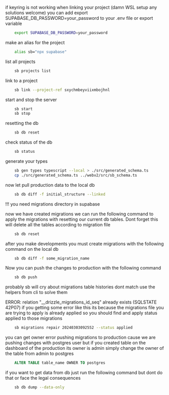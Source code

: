 if keyring is not working when linking your project (damn WSL setup any solutions welcome) you can add 
export SUPABASE_DB_PASSWORD=your_password to your .env file
or export variable
```zsh
	export SUPABASE_DB_PASSWORD=your_password
```
make an alias for the project
```zsh
	alias sb="npx supabase"
```

list all projects
```zsh
	sb projects list
```
link to a project 
```zsh
	sb link --project-ref sxychmbeyviixmbojhnl
```
start and stop the server
```zsh
	sb start
	sb stop
```
resetting the db
```zsh
	sb db reset
```
check status of the db
```zsh
	sb status
```
generate your types 
```zsh
	sb gen types typescript --local > ./src/generated_schema.ts
	cp ./src/generated_schema.ts ../webv2/src/sb_schema.ts
```	



now let pull production data to the local db
```zsh
	sb db diff -f initial_structure --linked
```
!!! you need migrations directory in supabase

now we have created migrations we can run the following command to apply the migrations with resetting our current db
tables. Dont forget this will delete all the tables according to migration file
```zsh
	sb db reset
```
after you make developments you must create migrations with the following command on the local db
```zsh
	sb db diff -f some_migration_name
```
Now you can push the changes to production with the following command
```zsh
	sb db push
```

probably sb will cry about migrations table histories dont match
use the helpers from cli to solve them 

ERROR: relation "__drizzle_migrations_id_seq" already exists (SQLSTATE 42P07)
if you getting some error like this its because the migrations file you are trying to apply is already applied
so you should find and apply status applied to those migrations
```zsh
	sb migrations repair 20240303092552 --status applied
```
you can get owner error pushing migrations to production cause we are pushing changes with postgres user 
but if you created table on the dashboard of the production its owner is admin simply change the owner of the table
from admin to postgres
```sql
	ALTER TABLE table_name OWNER TO postgres
```
if you want to get data from db just run the following command
but dont do that or face the legal consequences
```zsh
	sb db dump --data-only
```




